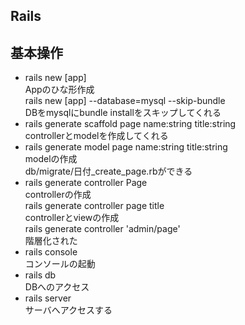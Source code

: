 Rails
---

基本操作
---

* rails new [app]  
   Appのひな形作成  
   rails new [app] --database=mysql --skip-bundle  
   DBをmysqlにbundle installをスキップしてくれる
* rails generate scaffold page name:string title:string  
   controllerとmodelを作成してくれる  
* rails generate model page name:string title:string  
   modelの作成  
   db/migrate/日付_create_page.rbができる  
* rails generate controller Page  
   controllerの作成  
   rails generate controller page title  
   controllerとviewの作成  
   rails generate controller 'admin/page'  
   階層化された  
* rails console  
   コンソールの起動  
* rails db  
   DBへのアクセス  
* rails server  
   サーバへアクセスする  

